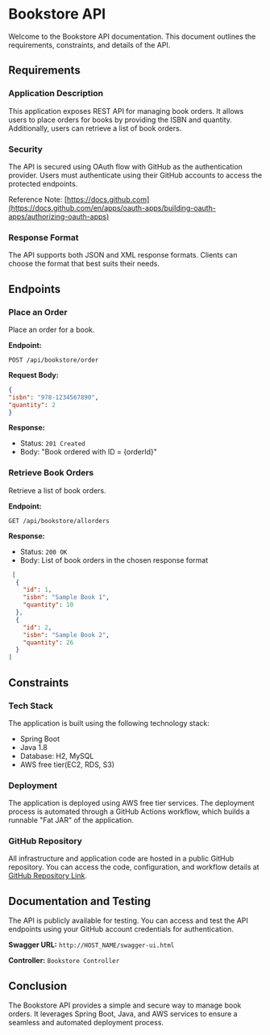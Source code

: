 # Bookstore API

Welcome to the Bookstore API documentation. This document outlines the requirements, constraints, and details of the API.

## Requirements

### Application Description

This application exposes REST API for managing book orders. It allows users to place orders for books by providing the ISBN and quantity. Additionally, users can retrieve a list of book orders.

### Security

The API is secured using OAuth flow with GitHub as the authentication provider. Users must authenticate using their GitHub accounts to access the protected endpoints.

Reference Note: [https://docs.github.com](https://docs.github.com/en/apps/oauth-apps/building-oauth-apps/authorizing-oauth-apps)


### Response Format

The API supports both JSON and XML response formats. Clients can choose the format that best suits their needs.

## Endpoints

### Place an Order

Place an order for a book.

**Endpoint:**
```
POST /api/bookstore/order
```

**Request Body:**
```json
{
"isbn": "978-1234567890",
"quantity": 2
}
```

**Response:**
- Status: `201 Created`
- Body: "Book ordered with ID = {orderId}"

### Retrieve Book Orders

Retrieve a list of book orders.

**Endpoint:**
```
GET /api/bookstore/allorders
```

**Response:**
- Status: `200 OK`
- Body: List of book orders in the chosen response format
```json    
 [
  {
    "id": 1,
    "isbn": "Sample Book 1",
    "quantity": 10
  },
  {
    "id": 2,
    "isbn": "Sample Book 2",
    "quantity": 26
  }
]
```

## Constraints

### Tech Stack

The application is built using the following technology stack:
- Spring Boot
- Java 1.8
- Database: H2, MySQL
- AWS free tier(EC2, RDS, S3)

### Deployment

The application is deployed using  AWS free tier services.
The deployment process is automated through a GitHub Actions workflow, which builds a runnable "Fat JAR" of the application.

### GitHub Repository

All infrastructure and application code are hosted in a public GitHub repository. You can access the code, configuration, and workflow details at [GitHub Repository Link](https://github.com/mrunmay/bookstore).

## Documentation and Testing

The API is publicly available for testing. You can access and test the API endpoints using your GitHub account credentials for authentication.

**Swagger URL:** `http://HOST_NAME/swagger-ui.html`

**Controller:** `Bookstore Controller`

## Conclusion

The Bookstore API provides a simple and secure way to manage book orders. It leverages Spring Boot, Java, and AWS services to ensure a seamless and automated deployment process.

